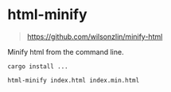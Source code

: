 # html-minify

> https://github.com/wilsonzlin/minify-html

Minify html from the command line.

```
cargo install ...
```

```
html-minify index.html index.min.html
```
